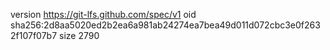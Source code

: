 version https://git-lfs.github.com/spec/v1
oid sha256:2d8aa5020ed2b2ea6a981ab24274ea7bea49d011d072cbc3e0f2632f107f07b7
size 2790
